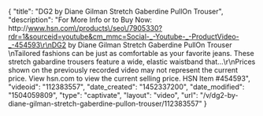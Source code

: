 {
    "title": "DG2 by Diane Gilman Stretch Gaberdine PullOn Trouser",
    "description": "For More Info or to Buy Now: http:\/\/www.hsn.com\/products\/seo\/7905330?rdr=1&sourceid=youtube&cm_mmc=Social-_-Youtube-_-ProductVideo-_-454593\r\nDG2 by Diane Gilman Stretch Gaberdine PullOn Trouser  \nTailored fashions can be just as comfortable as your favorite jeans. These stretch gabardine trousers feature a wide, elastic waistband that...\r\nPrices shown on the previously recorded video may not represent the current price.  View hsn.com to view the current selling price. HSN Item #454593",
    "videoid": "112383557",
    "date_created": "1452337200",
    "date_modified": "1504059809",
    "type": "captivate",
    "layout": "video",
    "url": "\/v\/dg2-by-diane-gilman-stretch-gaberdine-pullon-trouser\/112383557"
}